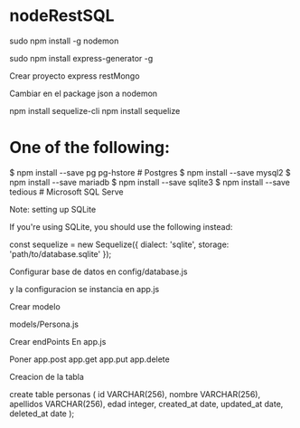 # nodeRestSQL
sudo npm install -g nodemon

sudo npm install express-generator -g

Crear proyecto
express restMongo

Cambiar en el package json a nodemon

npm install sequelize-cli
npm install sequelize

# One of the following:
$ npm install --save pg pg-hstore # Postgres
$ npm install --save mysql2
$ npm install --save mariadb
$ npm install --save sqlite3
$ npm install --save tedious # Microsoft SQL Serve

Note: setting up SQLite

If you're using SQLite, you should use the following instead:

const sequelize = new Sequelize({
  dialect: 'sqlite',
  storage: 'path/to/database.sqlite'
});



Configurar base de datos en config/database.js

y la configuracion se instancia en app.js

Crear modelo

models/Persona.js

Crear endPoints En app.js

Poner app.post app.get app.put app.delete

Creacion de la tabla

create table personas (
  id VARCHAR(256),
  nombre VARCHAR(256),
  apellidos VARCHAR(256),
  edad integer,
  created_at date,
  updated_at date,
  deleted_at date
);
